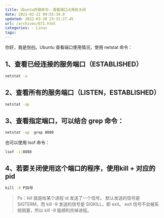 ```yaml
---
title: Ubuntu终端命令--查看端口占用及关闭
date: 2021-02-22 09:55:34.0
updated: 2022-03-30 23:31:27.45
url: /archives/671.html
categories: - Linux
tags: 
---
```




你好，我是悦创。Ubuntu 查看端口使用情况，使用 netstat 命令：

## 1、查看已经连接的服务端口（ESTABLISHED）

```cmd
netstat -a
```

## 2、查看所有的服务端口（LISTEN，ESTABLISHED）

```cmd
netstat -ap
```

## 3、查看指定端口，可以结合 grep 命令：

```cmd
netstat -ap  grep 8080
```

也可以使用 lsof 命令：

```cmd
lsof -i:8888
```

## 4、若要关闭使用这个端口的程序，使用kill + 对应的pid

```cmd
kill -9 PID号
```

> Ps：kill 就是给某个进程 id 发送了一个信号。 默认发送的信号是 SIGTERM，而 kill -9 发送的信号是 SIGKILL，即 exit。 exit 信号不会被系统阻塞，所以 kill -9 能顺利杀掉进程。